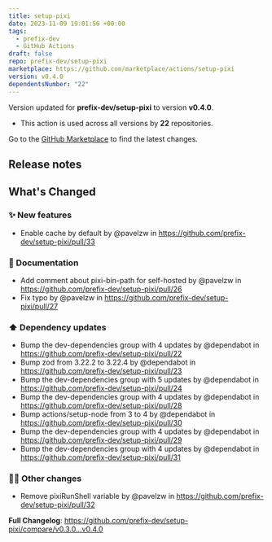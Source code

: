 ```yaml
---
title: setup-pixi
date: 2023-11-09 19:01:56 +00:00
tags:
  - prefix-dev
  - GitHub Actions
draft: false
repo: prefix-dev/setup-pixi
marketplace: https://github.com/marketplace/actions/setup-pixi
version: v0.4.0
dependentsNumber: "22"
---
```



Version updated for **prefix-dev/setup-pixi** to version **v0.4.0**.
- This action is used across all versions by **22** repositories.

Go to the [GitHub Marketplace](https://github.com/marketplace/actions/setup-pixi) to find the latest changes.

## Release notes

<!-- Release notes generated using configuration in .github/release.yml at v0.4.0 -->

## What's Changed
### ✨ New features
* Enable cache by default by @pavelzw in https://github.com/prefix-dev/setup-pixi/pull/33
### 📝 Documentation
* Add comment about pixi-bin-path for self-hosted by @pavelzw in https://github.com/prefix-dev/setup-pixi/pull/26
* Fix typo by @pavelzw in https://github.com/prefix-dev/setup-pixi/pull/27
### ⬆️ Dependency updates
* Bump the dev-dependencies group with 4 updates by @dependabot in https://github.com/prefix-dev/setup-pixi/pull/22
* Bump zod from 3.22.2 to 3.22.4 by @dependabot in https://github.com/prefix-dev/setup-pixi/pull/23
* Bump the dev-dependencies group with 5 updates by @dependabot in https://github.com/prefix-dev/setup-pixi/pull/24
* Bump the dev-dependencies group with 4 updates by @dependabot in https://github.com/prefix-dev/setup-pixi/pull/28
* Bump actions/setup-node from 3 to 4 by @dependabot in https://github.com/prefix-dev/setup-pixi/pull/30
* Bump the dev-dependencies group with 4 updates by @dependabot in https://github.com/prefix-dev/setup-pixi/pull/29
* Bump the dev-dependencies group with 4 updates by @dependabot in https://github.com/prefix-dev/setup-pixi/pull/31
### 🤷🏻 Other changes
* Remove pixiRunShell variable by @pavelzw in https://github.com/prefix-dev/setup-pixi/pull/32


**Full Changelog**: https://github.com/prefix-dev/setup-pixi/compare/v0.3.0...v0.4.0
